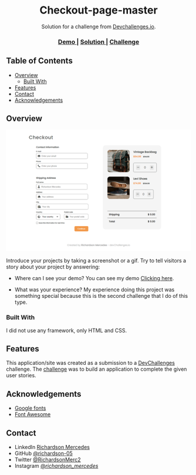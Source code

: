 <h1 align="center">Checkout-page-master</h1>

<div align="center">
   Solution for a challenge from  <a href="http://devchallenges.io" target="_blank">Devchallenges.io</a>.
</div>

<div align="center">
  <h3>
    <a href="https://richardson-05.github.io/Checkout-page-master/">
      Demo
    </a>
    <span> | </span>
    <a href="https://github.com/richardson-05/Checkout-page-master">
      Solution
    </a>
    <span> | </span>
    <a href="https://devchallenges.io/challenges/0J1NxxGhOUYVqihwegfO">
      Challenge
    </a>
  </h3>
</div>

<!-- TABLE OF CONTENTS -->

## Table of Contents

- [Overview](#overview)
  - [Built With](#built-with)
- [Features](#features)
- [Contact](#contact)
- [Acknowledgements](#acknowledgements)

<!-- OVERVIEW -->

## Overview

![screenshot](https://github.com/richardson-05/Checkout-page-master/blob/main/subir1.png)

Introduce your projects by taking a screenshot or a gif. Try to tell visitors a story about your project by answering:


- Where can I see your demo?
You can see my demo <a href="https://richardson-05.github.io/Checkout-page-master/">Clicking here</a>.

- What was your experience?
My experience doing this project was something special because this is the second challenge that I do of this type.

### Built With

<!-- This section should list any major frameworks that you built your project using. Here are a few examples.-->

I did not use any framework, only HTML and CSS.

## Features

<!-- List the features of your application or follow the template. Don't share the figma file here :) -->

This application/site was created as a submission to a [DevChallenges](https://devchallenges.io/challenges) challenge. The [challenge](https://devchallenges.io/challenges/0J1NxxGhOUYVqihwegfO) was to build an application to complete the given user stories.

## Acknowledgements

<!-- This section should list any articles or add-ons/plugins that helps you to complete the project. This is optional but it will help you in the future. For exmpale -->

- [Google fonts](https://fonts.google.com/)
- [Font Awesome](https://fontawesome.com/)

## Contact

- LinkedIn [Richardson Mercedes](https://www.linkedin.com/in/richardson-mercedes-ab84241ab/)
- GitHub [@richardson-05](https://github.com/richardson-05)
- Twitter [@RichardsonMerc2](https://twitter.com/RichardsonMerc2)
- Instagram [@_richardson_mercedes_](https://www.instagram.com/_richardson_mercedes_/)